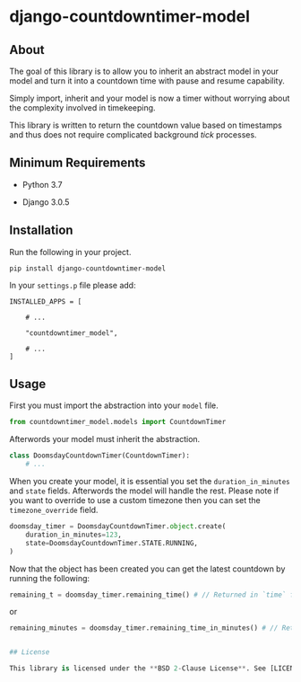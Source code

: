 # django-countdowntimer-model

## About

The goal of this library is to allow you to inherit an abstract model in your model and turn it into a countdown time with pause and resume capability.

Simply import, inherit and your model is now a timer without worrying about the complexity involved in timekeeping.

This library is written to return the countdown value based on timestamps and thus does not require complicated background *tick* processes.


## Minimum Requirements

* Python 3.7

* Django 3.0.5


## Installation

Run the following in your project.

```
pip install django-countdowntimer-model
```

In your ``settings.p`` file please add:

```
INSTALLED_APPS = [

    # ...

    "countdowntimer_model",

    # ...
]
```


## Usage

First you must import the abstraction into your ``model`` file.

```python
from countdowntimer_model.models import CountdownTimer
```

Afterwords your model must inherit the abstraction.

```python
class DoomsdayCountdownTimer(CountdownTimer):
    # ...
```

When you create your model, it is essential you set the ``duration_in_minutes``
and ``state`` fields. Afterwords the model will handle the rest. Please note
if you want to override to use a custom timezone then you can set the
``timezone_override`` field.

```python
doomsday_timer = DoomsdayCountdownTimer.object.create(
    duration_in_minutes=123,
    state=DoomsdayCountdownTimer.STATE.RUNNING,
)
```

Now that the object has been created you can get the latest countdown by running
the following:

```python
remaining_t = doomsday_timer.remaining_time() # // Returned in `time` format.
```

or

```python
remaining_minutes = doomsday_timer.remaining_time_in_minutes() # // Returned in `integer` format.


## License

This library is licensed under the **BSD 2-Clause License**. See [LICENSE.md](LICENSE) for more information.
